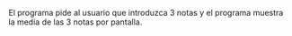 El programa pide al usuario que introduzca 3 notas y el programa muestra la media de las 3 notas por pantalla.